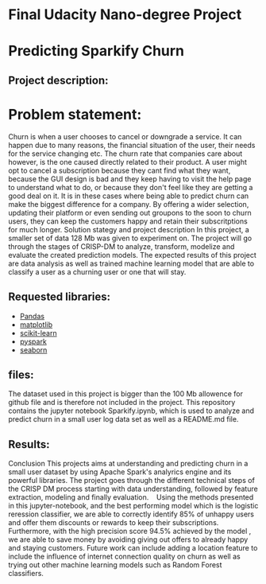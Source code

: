 # Final Udacity Nano-degree Project
# Predicting Sparkify Churn


## Project description:

# Problem statement:

Churn is when a user chooses to cancel or downgrade a service. It can happen due to many reasons, the financial situation of the user, their needs for the service changing etc.
The churn rate that companies care about however, is the one caused directly related to their product. A user might opt to cancel a subscription because they cant find what they want, because the GUI design is bad and they keep having to visit the help page to understand what to do, or because they don't feel like they are getting a good deal on it. It is in these cases where being able to predict churn can make the biggest difference for a company. By offering a wider selection, updating their platform or even sending out groupons to the soon to churn users, they can keep the customers happy and retain their subscritptions for much longer.
Solution stategy and project description
In this project, a smaller set of data 128 Mb was given to experiment on. The project will go through the stages of CRISP-DM to analyze, transform, modelize and evaluate the created prediction models. The expected results of this project are data analysis as well as trained machine learning model that are able to classify a user as a churning user or one that will stay. 

## Requested libraries: 

- [Pandas](http://pandas.pydata.org)
- [matplotlib](http://matplotlib.org/)
- [scikit-learn](http://scikit-learn.org/stable/)
- [pyspark](https://spark.apache.org/docs/latest/api/python/index.html)
- [seaborn](https://seaborn.pydata.org/)

## files: 

The dataset used in this project is bigger than the 100 Mb allowence for github file and is therefore not included in the project. 
This repository contains the jupyter notebook Sparkify.ipynb, which is used to analyze and predict churn in a small user log data set as well as a README.md file. 

## Results: 

Conclusion
This projects aims at understanding and predicting churn in a small user dataset by using Apache Spark's analyrics engine and its powerful libraries.
The project goes through the different technical steps of the CRISP DM process starting with data understanding, followed by feature extraction, modeling and finally evaluation. 
 
Using the methods presented in this jupyter-notebook, and the best performing model which is the logistic reression classifier, we are able to correctly identify 85% of unhappy users and offer them discounts or rewards to keep their subscriptions. Furthermore, with the high precision score 94.5% achieved by the model , we are able to save money by avoiding giving out offers to already happy and staying customers.
Future work can include adding a location feature to include the influence of internet connection quality on churn as well as trying out other machine learning models such as Random Forest classifiers.
